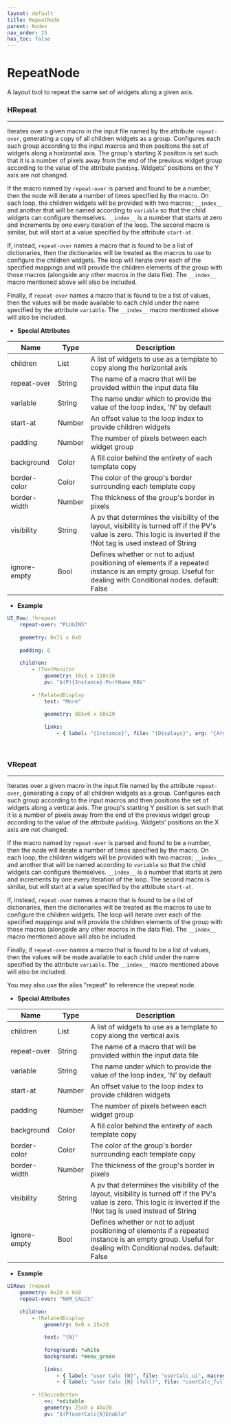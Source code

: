 ```yaml
---
layout: default
title: RepeatNode
parent: Nodes
nav_order: 25
has_toc: false
---
```



# RepeatNode

A layout tool to repeat the same set of widgets along a given axis.

### HRepeat

---

Iterates over a given macro in the input file named by the attribute `repeat-over`, generating 
a copy of all children widgets as a group. Configures each such group according to the input 
macros and then positions the set of widgets along a horizontal axis. The group's starting X 
position is set such that it is a number of pixels away from the end of the previous widget 
group according to the value of the attribute `padding`. Widgets' positions on the Y axis are 
not changed.

If the macro named by `repeat-over` is parsed and found to be a number, then the node will iterate
a number of times specified by the macro. On each loop, the children widgets will be provided with
two macros; `__index__` and another that will be named according to `variable` so that the child 
widgets can configure themselves. `__index__` is a number that starts at zero and increments by 
one every iteration of the loop. The second macro is similar, but will start at a value specified 
by the attribute `start-at`.

If, instead, `repeat-over` names a macro that is found to be a list of dictionaries, then the
dictionaries will be treated as the macros to use to configure the children widgets. The loop
will iterate over each of the specified mappings and will provide the children elements of the
group with those macros (alongside any other macros in the data file). The `__index__` macro
mentioned above will also be included.

Finally, if `repeat-over` names a macro that is found to be a list of values, then the values will
be made available to each child under the name specified by the attribute `variable`. The `__index__` 
macro mentioned above will also be included.

* **Special Attributes**

|      Name      |  Type  | Description|
|----------------|--------|------------|
| children       | List   | A list of widgets to use as a template to copy along the horizontal axis |
| repeat-over    | String | The name of a macro that will be provided within the input data file |
| variable       | String | The name under which to provide the value of the loop index, 'N' by default |
| start-at       | Number | An offset value to the loop index to provide children widgets |
| padding        | Number | The number of pixels between each widget group |
| background     | Color  | A fill color behind the entirety of each template copy |
| border-color   | Color  | The color of the group's border surrounding each template copy |
| border-width   | Number | The thickness of the group's border in pixels |
| visibility     | String | A pv that determines the visibility of the layout, visibility is turned off if the PV's value is zero. This logic is inverted if the !Not tag is used instead of String |
| ignore-empty   | Bool   | Defines whether or not to adjust positioning of elements if a repeated instance is an empty group. Useful for dealing with Conditional nodes. default: False |


* **Example**

```yaml
UI_Row: !hrepeat
    repeat-over: "PLUGINS"
    
    geometry: 0x71 x 0x0
    
    padding: 6
    
    children:
        - !TextMonitor
            geometry: 10x1 x 110x18
            pv: "$(P){Instance}:PortName_RBV"
        
        - !RelatedDisplay            
            text: "More"
            
            geometry: 865x0 x 60x20
            
            links: 
                - { label: "{Instance}", file: "{Displays}", arg: "{Args}" }
```
<br>

### VRepeat

---

Iterates over a given macro in the input file named by the attribute `repeat-over`, generating 
a copy of all children widgets as a group. Configures each such group according to the input 
macros and then positions the set of widgets along a vertical axis. The group's starting Y 
position is set such that it is a number of pixels away from the end of the previous widget 
group according to the value of the attribute `padding`. Widgets' positions on the X axis are 
not changed.

If the macro named by `repeat-over` is parsed and found to be a number, then the node will iterate
a number of times specified by the macro. On each loop, the children widgets will be provided with
two macros; `__index__` and another that will be named according to `variable` so that the child 
widgets can configure themselves. `__index__` is a number that starts at zero and increments by 
one every iteration of the loop. The second macro is similar, but will start at a value specified 
by the attribute `start-at`.

If, instead, `repeat-over` names a macro that is found to be a list of dictionaries, then the
dictionaries will be treated as the macros to use to configure the children widgets. The loop
will iterate over each of the specified mappings and will provide the children elements of the
group with those macros (alongside any other macros in the data file). The `__index__` macro
mentioned above will also be included.

Finally, if `repeat-over` names a macro that is found to be a list of values, then the values will
be made available to each child under the name specified by the attribute `variable`. The `__index__` 
macro mentioned above will also be included.

You may also use the alias "repeat" to reference the vrepeat node.


* **Special Attributes**

|      Name      |  Type  | Description|
|----------------|--------|------------|
| children       | List   | A list of widgets to use as a template to copy along the vertical axis |
| repeat-over    | String | The name of a macro that will be provided within the input data file |
| variable       | String | The name under which to provide the value of the loop index, 'N' by default |
| start-at       | Number | An offset value to the loop index to provide children widgets |
| padding        | Number | The number of pixels between each widget group |
| background     | Color  | A fill color behind the entirety of each template copy |
| border-color   | Color  | The color of the group's border surrounding each template copy |
| border-width   | Number | The thickness of the group's border in pixels |
| visibility     | String | A pv that determines the visibility of the layout, visibility is turned off if the PV's value is zero. This logic is inverted if the !Not tag is used instead of String |
| ignore-empty   | Bool   | Defines whether or not to adjust positioning of elements if a repeated instance is an empty group. Useful for dealing with Conditional nodes. default: False |


* **Example**


```yaml
UIRow: !repeat
    geometry: 0x20 x 0x0
    repeat-over: "NUM_CALCS"
        
    children:
        - !RelatedDisplay
            geometry: 0x0 x 25x20
            
            text: "{N}"
            
            foreground: *white
            background: *menu_green
            
            links:
                - { label: "user Calc {N}", file: "userCalc.ui", macros: "P=$(P),N={N},C=userCalc{N}" }
                - { label: "user Calc {N} (full)", file: "userCalc_full.ui", macros: "P=$(P),N={N},C=userCalc{N}" }
            
        - !ChoiceButton
            <<: *editable
            geometry: 25x0 x 40x20
            pv: "$(P)userCalc{N}Enable"
```